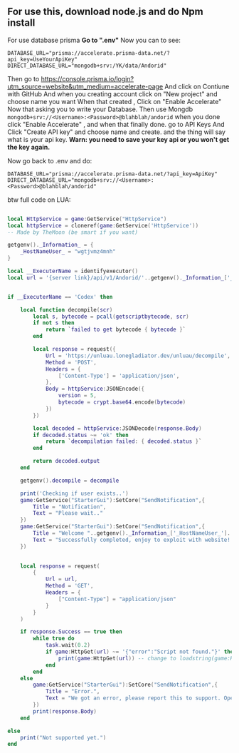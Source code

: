 <h2>For use this, download node.js and do Npm install</h2>

For use database prisma 
**Go to ".env"**
Now you can to see:
```
DATABASE_URL="prisma://accelerate.prisma-data.net/?api_key=UseYourApiKey"
DIRECT_DATABASE_URL="mongodb+srv:/YK/data/Andorid"
```
Then go to https://console.prisma.io/login?utm_source=website&utm_medium=accelerate-page
And click on Contiune with GitHub
And when you creating account click on "New project" and choose name you want
When that created , Click on "Enable Accelerate" Now that asking you to write your Database.
Then use Mongdb `mongodb+srv://<Username>:<Password>@blahblah/andorid` when you done click "Enable Accelerate" , and when that finally done. go to API Keys
And Click "Create API key" and choose name and create. and the thing will say what is your api key.
**Warn: you need to save your key api or you won't get the key again.**

Now go back to .env and do:
 ```
DATABASE_URL="prisma://accelerate.prisma-data.net/?api_key=ApiKey"
DIRECT_DATABASE_URL="mongodb+srv://<Username>:<Password>@blahblah/andorid"
```

btw full code on LUA:

```lua

local HttpService = game:GetService("HttpService")
local httpService = cloneref(game:GetService('HttpService'))
-- Made by TheMoon (be smart if you want)

getgenv()._Information_ = {
    _HostNameUser_ = "wgtjvmz4mnh"
}

local __ExecuterName = identifyexecutor()
local url = '{server link}/api/v1/Andorid/'..getgenv()._Information_['_HostNameUser_']..'/SendScript'


if __ExecuterName == 'Codex' then

    local function decompile(scr)
        local s, bytecode = pcall(getscriptbytecode, scr)
        if not s then
            return `failed to get bytecode { bytecode }`
        end

        local response = request({
            Url = 'https://unluau.lonegladiator.dev/unluau/decompile',
            Method = 'POST',
            Headers = {
                ['Content-Type'] = 'application/json',
            },
            Body = httpService:JSONEncode({
                version = 5,
                bytecode = crypt.base64.encode(bytecode)
            })
        })

        local decoded = httpService:JSONDecode(response.Body)
        if decoded.status ~= 'ok' then
            return `decompilation failed: { decoded.status }`
        end

        return decoded.output
    end

    getgenv().decompile = decompile

    print('Checking if user exists..')
    game:GetService("StarterGui"):SetCore("SendNotification",{
        Title = "Notification",
        Text = "Please wait.."
    })
    game:GetService("StarterGui"):SetCore("SendNotification",{
        Title = "Welcome "..getgenv()._Information_['_HostNameUser_'].. "",
        Text = "Successfully completed, enjoy to exploit with website! Exploit: "..__ExecuterName,
    })
    

    local response = request(
        {
            Url = url,
            Method = 'GET',
            Headers = {
                ["Content-Type"] = "application/json"
            }
        }
    )

    if response.Success == true then
        while true do
            task.wait(0.2)
            if game:HttpGet(url) ~= '{"error":"Script not found."}' then
                print(game:HttpGet(url)) -- change to loadstring(game:HttpGet(url))()
            end
        end
    else
        game:GetService("StarterGui"):SetCore("SendNotification",{
            Title = "Error.",
            Text = "We got an error, please report this to support. Open F9 for see the error message",
        })
        print(response.Body)
    end 

else
    print("Not supported yet.")
end


```
